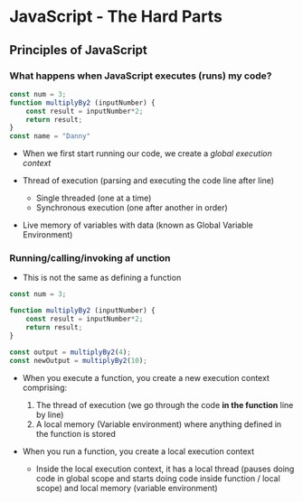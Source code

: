 # JavaScript - The Hard Parts

## Principles of JavaScript

### What happens when JavaScript executes (runs) my code?

```javascript
const num = 3;
function multiplyBy2 (inputNumber) {
    const result = inputNumber*2;
    return result;
}
const name = "Danny"
```

* When we first start running our code, we create a *global execution context*

* Thread of execution (parsing and executing the code line after line)
  * Single threaded (one at a time)
  * Synchronous execution (one after another in order)

* Live memory of variables with data (known as Global Variable Environment)

### Running/calling/invoking af unction

* This is not the same as defining a function

```javascript
const num = 3;

function multiplyBy2 (inputNumber) {
    const result = inputNumber*2;
    return result;
}

const output = multiplyBy2(4);
const newOutput = multiplyBy2(10);
```

* When you execute a function, you create a new execution context comprising:
  1. The thread of execution (we go through the code **in the function** line by line)
  2. A local memory (Variable environment) where anything defined in the function is stored

* When you run a function, you create a local execution context
  * Inside the local execution context, it has a local thread (pauses doing code in global scope and starts doing code inside function / local scope) and local memory (variable environment)